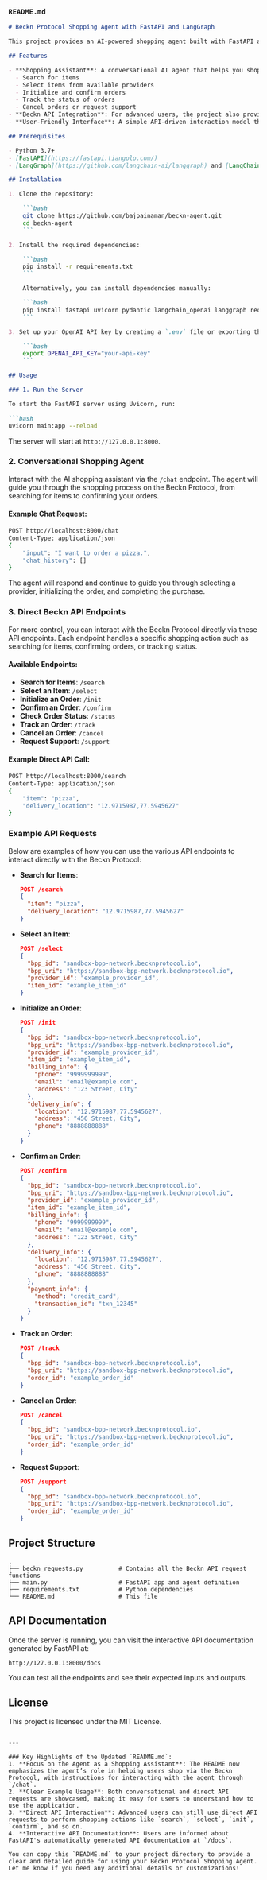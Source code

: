 
### `README.md`

```markdown
# Beckn Protocol Shopping Agent with FastAPI and LangGraph

This project provides an AI-powered shopping agent built with FastAPI and LangGraph that helps users shop through the **Beckn Protocol**. The agent can search for items, help with order selection, initialization, confirmation, and even track, cancel, or support orders. Users can interact with the agent conversationally, simulating a shopping experience, or make direct API calls for more control.

## Features

- **Shopping Assistant**: A conversational AI agent that helps you shop by interacting with the decentralized Beckn Protocol. The agent can:
  - Search for items
  - Select items from available providers
  - Initialize and confirm orders
  - Track the status of orders
  - Cancel orders or request support
- **Beckn API Integration**: For advanced users, the project also provides direct API endpoints for various shopping actions such as `search`, `select`, `init`, `confirm`, `status`, `track`, `cancel`, and `support`.
- **User-Friendly Interface**: A simple API-driven interaction model that makes shopping through the Beckn network seamless and efficient.

## Prerequisites

- Python 3.7+
- [FastAPI](https://fastapi.tiangolo.com/)
- [LangGraph](https://github.com/langchain-ai/langgraph) and [LangChain](https://github.com/hwchase17/langchain)

## Installation

1. Clone the repository:

    ```bash
    git clone https://github.com/bajpainaman/beckn-agent.git
    cd beckn-agent
    ```

2. Install the required dependencies:

    ```bash
    pip install -r requirements.txt
    ```

    Alternatively, you can install dependencies manually:

    ```bash
    pip install fastapi uvicorn pydantic langchain_openai langgraph requests
    ```

3. Set up your OpenAI API key by creating a `.env` file or exporting the key directly:

    ```bash
    export OPENAI_API_KEY="your-api-key"
    ```

## Usage

### 1. Run the Server

To start the FastAPI server using Uvicorn, run:

```bash
uvicorn main:app --reload
```

The server will start at `http://127.0.0.1:8000`.

### 2. Conversational Shopping Agent

Interact with the AI shopping assistant via the `/chat` endpoint. The agent will guide you through the shopping process on the Beckn Protocol, from searching for items to confirming your orders.

#### Example Chat Request:

```bash
POST http://localhost:8000/chat
Content-Type: application/json
{
    "input": "I want to order a pizza.",
    "chat_history": []
}
```

The agent will respond and continue to guide you through selecting a provider, initializing the order, and completing the purchase.

### 3. Direct Beckn API Endpoints

For more control, you can interact with the Beckn Protocol directly via these API endpoints. Each endpoint handles a specific shopping action such as searching for items, confirming orders, or tracking status.

#### Available Endpoints:

- **Search for Items**: `/search`
- **Select an Item**: `/select`
- **Initialize an Order**: `/init`
- **Confirm an Order**: `/confirm`
- **Check Order Status**: `/status`
- **Track an Order**: `/track`
- **Cancel an Order**: `/cancel`
- **Request Support**: `/support`

#### Example Direct API Call:

```bash
POST http://localhost:8000/search
Content-Type: application/json
{
    "item": "pizza",
    "delivery_location": "12.9715987,77.5945627"
}
```

### Example API Requests

Below are examples of how you can use the various API endpoints to interact directly with the Beckn Protocol:

- **Search for Items**:

    ```json
    POST /search
    {
      "item": "pizza",
      "delivery_location": "12.9715987,77.5945627"
    }
    ```

- **Select an Item**:

    ```json
    POST /select
    {
      "bpp_id": "sandbox-bpp-network.becknprotocol.io",
      "bpp_uri": "https://sandbox-bpp-network.becknprotocol.io",
      "provider_id": "example_provider_id",
      "item_id": "example_item_id"
    }
    ```

- **Initialize an Order**:

    ```json
    POST /init
    {
      "bpp_id": "sandbox-bpp-network.becknprotocol.io",
      "bpp_uri": "https://sandbox-bpp-network.becknprotocol.io",
      "provider_id": "example_provider_id",
      "item_id": "example_item_id",
      "billing_info": {
        "phone": "9999999999",
        "email": "email@example.com",
        "address": "123 Street, City"
      },
      "delivery_info": {
        "location": "12.9715987,77.5945627",
        "address": "456 Street, City",
        "phone": "8888888888"
      }
    }
    ```

- **Confirm an Order**:

    ```json
    POST /confirm
    {
      "bpp_id": "sandbox-bpp-network.becknprotocol.io",
      "bpp_uri": "https://sandbox-bpp-network.becknprotocol.io",
      "provider_id": "example_provider_id",
      "item_id": "example_item_id",
      "billing_info": {
        "phone": "9999999999",
        "email": "email@example.com",
        "address": "123 Street, City"
      },
      "delivery_info": {
        "location": "12.9715987,77.5945627",
        "address": "456 Street, City",
        "phone": "8888888888"
      },
      "payment_info": {
        "method": "credit_card",
        "transaction_id": "txn_12345"
      }
    }
    ```

- **Track an Order**:

    ```json
    POST /track
    {
      "bpp_id": "sandbox-bpp-network.becknprotocol.io",
      "bpp_uri": "https://sandbox-bpp-network.becknprotocol.io",
      "order_id": "example_order_id"
    }
    ```

- **Cancel an Order**:

    ```json
    POST /cancel
    {
      "bpp_id": "sandbox-bpp-network.becknprotocol.io",
      "bpp_uri": "https://sandbox-bpp-network.becknprotocol.io",
      "order_id": "example_order_id"
    }
    ```

- **Request Support**:

    ```json
    POST /support
    {
      "bpp_id": "sandbox-bpp-network.becknprotocol.io",
      "bpp_uri": "https://sandbox-bpp-network.becknprotocol.io",
      "order_id": "example_order_id"
    }
    ```

## Project Structure

```
.
├── beckn_requests.py          # Contains all the Beckn API request functions
├── main.py                    # FastAPI app and agent definition
├── requirements.txt           # Python dependencies
└── README.md                  # This file
```

## API Documentation

Once the server is running, you can visit the interactive API documentation generated by FastAPI at:

```
http://127.0.0.1:8000/docs
```

You can test all the endpoints and see their expected inputs and outputs.

## License

This project is licensed under the MIT License.
```

---

### Key Highlights of the Updated `README.md`:
1. **Focus on the Agent as a Shopping Assistant**: The README now emphasizes the agent’s role in helping users shop via the Beckn Protocol, with instructions for interacting with the agent through `/chat`.
2. **Clear Example Usage**: Both conversational and direct API requests are showcased, making it easy for users to understand how to use the application.
3. **Direct API Interaction**: Advanced users can still use direct API requests to perform shopping actions like `search`, `select`, `init`, `confirm`, and so on.
4. **Interactive API Documentation**: Users are informed about FastAPI's automatically generated API documentation at `/docs`.

You can copy this `README.md` to your project directory to provide a clear and detailed guide for using your Beckn Protocol Shopping Agent. Let me know if you need any additional details or customizations!
